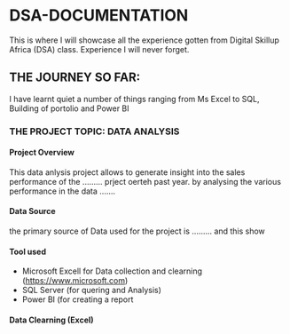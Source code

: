# DSA-DOCUMENTATION
This is where I will showcase all the experience gotten from Digital Skillup Africa (DSA) class. Experience I will never forget.

## THE JOURNEY SO FAR:  
I have learnt quiet a number of things ranging from Ms Excel to SQL, Building of portolio and Power BI

### THE PROJECT TOPIC: DATA ANALYSIS
#### Project Overview
This data anlysis project allows to generate insight into the sales performance of the ......... prject oerteh past year. by analysing the various performance in the data .......

#### Data Source
the primary source of Data used for the project is ......... and this show 

#### Tool used 
- Microsoft Excell for Data collection and clearning (https://www.microsoft.com)
- SQL Server (for quering and Analysis)
- Power BI (for creating a report

#### Data Clearning (Excel) 

